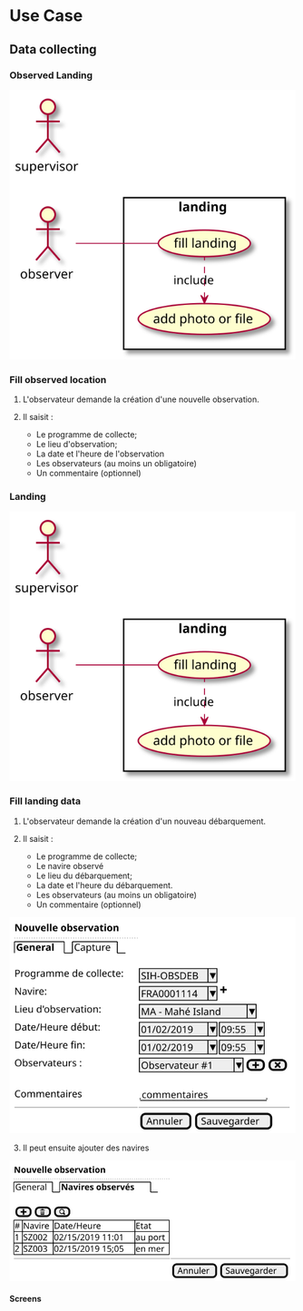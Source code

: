 # Use Case

## Data collecting

### Observed Landing

![landing](../dist/use-case/collect/landing.svg)

### Fill observed location

1. L'observateur demande la création d'une nouvelle observation.

2. Il saisit :

    * Le programme de collecte;
    * Le lieu d'observation;
    * La date et l'heure de l'observation
    * Les observateurs (au moins un obligatoire)
    * Un commentaire (optionnel)

### Landing

![landing](../dist/use-case/collect/landing.svg)

### Fill landing data

1. L'observateur demande la création d'un nouveau débarquement.

2. Il saisit :

    * Le programme de collecte;
    * Le navire observé
    * Le lieu du débarquement;
    * La date et l'heure du débarquement.
    * Les observateurs (au moins un obligatoire)
    * Un commentaire (optionnel)

![landing-ui-new](../dist/use-case/collect/landing-ui-new.svg)

3. Il peut ensuite ajouter des navires

![landing-ui-new](../dist/use-case/collect/landing-ui-vessels.svg)

#### Screens

